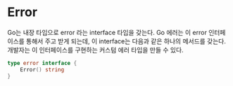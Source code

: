 # Error
Go는 내장 타입으로 error 라는 interface 타입을 갖는다. Go 에러는 이 error 인터페이스를 통해서 주고 받게 되는데, 이 interface는 다음과 같은 하나의 메서드를 갖는다. 개발자는 이 인터페이스를 구현하는 커스텀 에러 타입을 만들 수 있다.

~~~go
type error interface {
    Error() string
}
~~~